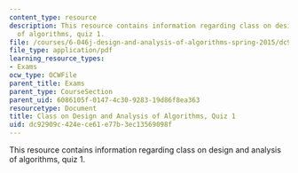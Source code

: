```yaml
---
content_type: resource
description: This resource contains information regarding class on design and analysis
  of algorithms, quiz 1.
file: /courses/6-046j-design-and-analysis-of-algorithms-spring-2015/dc92909c424ece61e77b3ec13569098f_MIT6_046JS15_quiz1.pdf
file_type: application/pdf
learning_resource_types:
- Exams
ocw_type: OCWFile
parent_title: Exams
parent_type: CourseSection
parent_uid: 6086105f-0147-4c30-9283-19d86f8ea363
resourcetype: Document
title: Class on Design and Analysis of Algorithms, Quiz 1
uid: dc92909c-424e-ce61-e77b-3ec13569098f
---
```

This resource contains information regarding class on design and analysis of algorithms, quiz 1.

